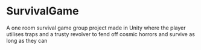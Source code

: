 # SurvivalGame
A one room survival game group project made in Unity where the player utilises traps and a trusty revolver to fend off cosmic horrors and survive as long as they can
